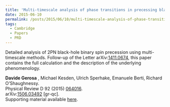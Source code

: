 ```yaml
---
title: 'Multi-timescale analysis of phase transitions in precessing black-hole binaries'
date: 2015-06-10
permalink: /posts/2015/06/10/multi-timescale-analysis-of-phase-transitions-in-precessing-black-hole-binaries
tags:
  - Cambridge
  - Papers
  - PRD
---
```


Detailed analysis of 2PN black-hole binary spin precession using multi-timescale methods. Follow-up of the Letter arXiv:[1411.0674](<http://arxiv.org/abs/arXiv:1411.0674>), this paper contains the full calculation and the description of the underlying phenomenology.

**Davide Gerosa** , Michael Kesden, Ulrich Sperhake, Emanuele Berti, Richard O’Shaughnessy.  
Physical Review D 92 (2015) [064016](<http://journals.aps.org/prd/abstract/10.1103/PhysRevD.92.064016>).  
arXiv:[1506.03492](<http://arxiv.org/abs/arXiv:1506.03492>) [gr-qc].  
Supporting material available [here](<../../../../../index.html?p=224>).

